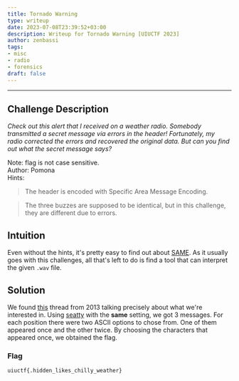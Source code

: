 ```yaml
---
title: Tornado Warning
type: writeup
date: 2023-07-08T23:39:52+03:00
description: Writeup for Tornado Warning [UIUCTF 2023]
author: zenbassi
tags:
- misc
- radio
- forensics
draft: false
---
```

___

## Challenge Description

_Check out this alert that I received on a weather radio. Somebody transmitted a secret message via errors in the header! Fortunately, my radio corrected the errors and recovered the original data. But can you find out what the secret message says?_

Note: flag is not case sensitive.  
Author: Pomona  
Hints:  
> The header is encoded with Specific Area Message Encoding.

> The three buzzes are supposed to be identical, but in this challenge, they are different due to errors.

## Intuition

Even without the hints, it's pretty easy to find out about [SAME](https://en.wikipedia.org/wiki/Specific_Area_Message_Encoding). As it usually goes with this challenges, all that's left to do is find a tool that can interpret the given `.wav` file.

## Solution

We found
[this](https://forums.radioreference.com/threads/same-decoding.271140/#post-2210417)
thread from 2013 talking precisely about what we're interested in. Using
[seatty](https://www.dxsoft.com/en/products/seatty/) with the **same** setting, we got 3 messages. For each position there were two ASCII options to chose from. One of them appeared once and the other twice. By choosing the characters that appeared once, we obtained the flag.

### Flag

`uiuctf{.hidden_likes_chilly_weather}`

